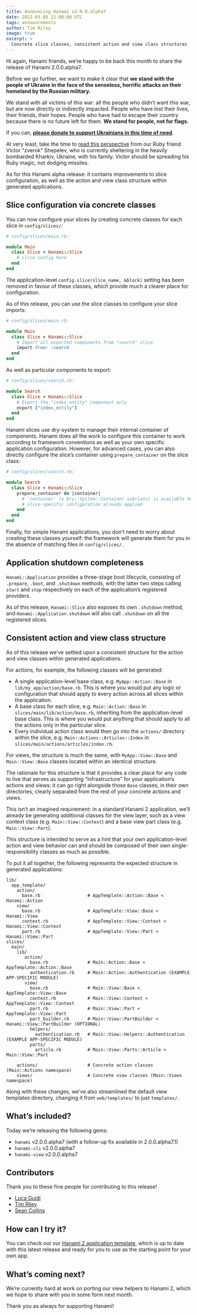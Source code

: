 ```yaml
---
title: Announcing Hanami v2.0.0.alpha7
date: 2022-03-08 12:00:00 UTC
tags: announcements
author: Tim Riley
image: true
excerpt: >
  Concrete slice classes, consistent action and view class structures
---
```


Hi again, Hanami friends, we’re happy to be back this month to share the release of Hanami 2.0.0.alpha7.

Before we go further, we want to make it clear that **we stand with the people of Ukraine in the face of the senseless, horrific attacks on their homeland by the Russian military.**

We stand with all victims of this war: all the people who didn’t want this war, but are now directly or indirectly impacted. People who have lost their lives, their friends, their hopes. People who have had to escape their country because there is no future left for them. **We stand for people, not for flags.**

If you can, [**please donate to support Ukrainians in this time of need**](https://razomforukraine.org).

At very least, take the time to [read this perspective](https://zverok.space/blog/2022-03-03-WAR.html) from our Ruby friend Victor “zverok” Shepelev, who is currently sheltering in the heavily bombarded Kharkiv, Ukraine, with his family. Victor should be spreading his Ruby magic, not dodging missiles.

As for this Hanami alpha release: it contains improvements to slice configuration, as well as the action and view class structure within generated applications.

## Slice configuration via concrete classes

You can now configure your slices by creating concrete classes for each slice in `config/slices/`:

```ruby
# config/slices/main.rb:

module Main
  class Slice < Hanami::Slice
    # slice config here
  end
end
```

The application-level `config.slice(slice_name, &block)` setting has been removed in favour of these classes, which provide much a clearer place for configuration.

As of this release, you can use the slice classes to configure your slice imports:

```ruby
# config/slices/main.rb:

module Main
  class Slice < Hanami::Slice
    # Import all exported components from "search" slice
    import from: :search
  end
end
```

As well as particular components to export:

```ruby
# config/slices/search.rb:

module Search
  class Slice < Hanami::Slice
    # Export the "index_entity" component only
    export ["index_entity"]
  end
end
```

Hanami slices use dry-system to manage their internal container of components. Hanami does all the work to configure this container to work according to framework conventions as well as your own specific application configuration. However, for advanced cases, you can also directly configure the slice’s container using `prepare_container` on the slice class:

```ruby
# config/slices/search.rb:

module Search
  class Slice < Hanami::Slice
    prepare_container do |container|
      # `container` (a Dry::System::Container subclass) is available here with
      # slice-specific configuration already applied
    end
  end
end
```

Finally, for simple Hanami applications, you don’t need to worry about creating these classes yourself: the framework will generate them for you in the absence of matching files in `config/slices/`.

## Application shutdown completeness

`Hanami::Application` provides a three-stage boot lifecycle, consisting of `.prepare`, `.boot`, and `.shutdown` methods, with the latter two steps calling `start` and `stop` respectively on each of the application’s registered providers.

As of this release, `Hanami::Slice` also exposes its own `.shutdown` method, and `Hanami::Application.shutdown` will also call `.shutdown` on all the registered slices.

## Consistent action and view class structure

As of this release we’ve settled upon a consistent structure for the action and view classes within generated applications.

For actions, for example, the following classes will be generated:

- A single application-level base class, e.g. `MyApp::Action::Base` in `lib/my_app/action/base.rb`. This is where you would put any logic or configuration that should apply to every action across all slices within the application.
- A base class for each slice, e.g. `Main::Action::Base` in `slices/main/lib/action/base.rb`, inheriting from the application-level base class. This is where you would put anything that should apply to all the actions only in the particular slice.
- Every individual action class would then go into the `actions/` directory within the slice, e.g. `Main::Actions::Articles::Index` in `slices/main/actions/articles/index.rb`.

For views, the structure is much the same, with `MyApp::View::Base` and `Main::View::Base` classes located within an identical structure.

The rationale for this structure is that it provides a clear place for any code to live that serves as supporting “infrastructure” for your application’s actions and views: it can go right alongside those `Base` classes, in their own directories, clearly separated from the rest of your concrete actions and views.

This isn’t an imagined requirement: in a standard Hanami 2 application, we’ll already be generating additional classes for the view layer, such as a view context class (e.g. `Main::View::Context`) and a base view part class (e.g. `Main::View::Part`).

This structure is intended to serve as a hint that your own application-level action and view behavior can and should be composed of their own single-responsibility classes as much as possible.

To put it all together, the following represents the expected structure in generated applications:

```
lib/
  app_template/
    action/
      base.rb                  # AppTemplate::Action::Base < Hanami::Action
    view/
      base.rb                  # AppTemplate::View::Base < Hanami::View
      context.rb               # AppTemplate::View::Context < Hanami::View::Context
      part.rb                  # AppTemplate::View::Part < Hanami::View::Part
slices/
  main/
    lib/
       action/
         base.rb               # Main::Action::Base < AppTemplate::Action::Base
         authentication.rb     # Main::Action::Authentication (EXAMPLE APP-SPECIFIC MODULE)
       view/
         base.rb               # Main::View::Base < AppTemplate::View::Base
         context.rb            # Main::View::Context < AppTemplate::View::Context
         part.rb               # Main::View::Part < AppTemplate::View::Part
         part_builder.rb       # Main::View::PartBuilder < Hanami::View::PartBuilder (OPTIONAL)
         helpers/
           authentication.rb   # Main::View::Helpers::Authentication (EXAMPLE APP-SPECIFIC MODULE)
         parts/
           article.rb          # Main::View::Parts::Article < Main::View::Part

    actions/                   # Concrete action classes (Main::Actions namespace)
    views/                     # Concrete view classes (Main::Views namespace)
```

Along with these changes, we’ve also streamlined the default view templates directory, changing it from `web/templates/` to just `templates/`.

## What’s included?

Today we’re releasing the following gems:

- `hanami` v2.0.0.alpha7 (with a follow-up fix available in 2.0.0.alpha7.1)
- `hanami-cli` v2.0.0.alpha7
- `hanami-view` v2.0.0.alpha7

## Contributors

Thank you to these fine people for contributing to this release!

- [Luca Guidi](https://github.com/jodosha)
- [Tim Riley](https://github.com/timriley)
- [Sean Collins](https://github.com/cllns)

## How can I try it?

You can check out our [Hanami 2 application template](https://github.com/hanami/hanami-2-application-template), which is up to date with this latest release and ready for you to use as the starting point for your own app.

## What’s coming next?

We’re currently hard at work on porting our view helpers to Hanami 2, which we hope to share with you in some form next month.

Thank you as always for supporting Hanami!
